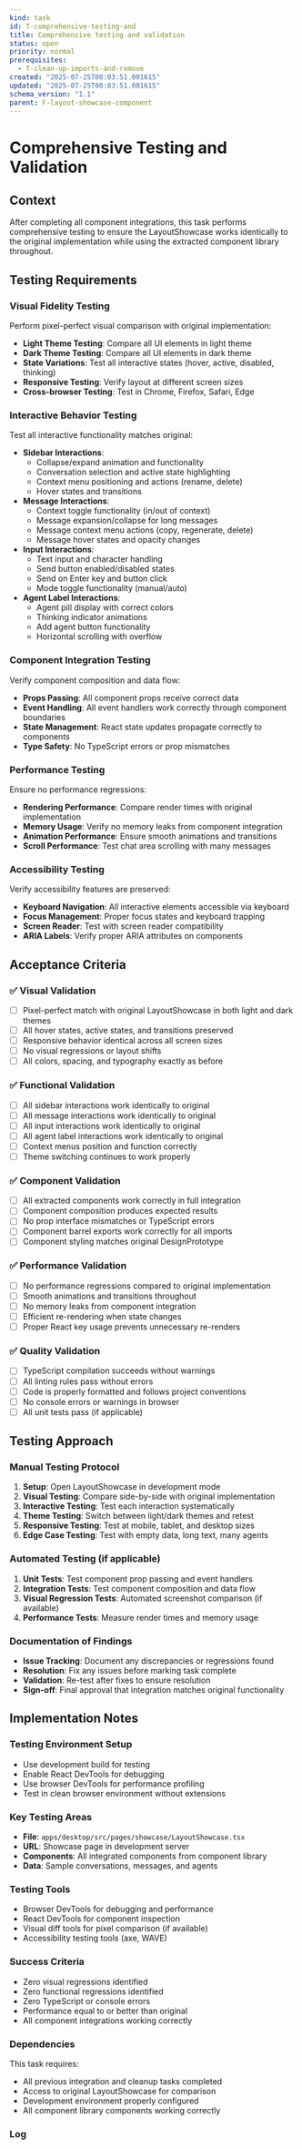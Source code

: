```yaml
---
kind: task
id: T-comprehensive-testing-and
title: Comprehensive testing and validation
status: open
priority: normal
prerequisites:
  - T-clean-up-imports-and-remove
created: "2025-07-25T00:03:51.001615"
updated: "2025-07-25T00:03:51.001615"
schema_version: "1.1"
parent: F-layout-showcase-component
---
```


# Comprehensive Testing and Validation

## Context

After completing all component integrations, this task performs comprehensive testing to ensure the LayoutShowcase works identically to the original implementation while using the extracted component library throughout.

## Testing Requirements

### Visual Fidelity Testing

Perform pixel-perfect visual comparison with original implementation:

- **Light Theme Testing**: Compare all UI elements in light theme
- **Dark Theme Testing**: Compare all UI elements in dark theme
- **State Variations**: Test all interactive states (hover, active, disabled, thinking)
- **Responsive Testing**: Verify layout at different screen sizes
- **Cross-browser Testing**: Test in Chrome, Firefox, Safari, Edge

### Interactive Behavior Testing

Test all interactive functionality matches original:

- **Sidebar Interactions**:
  - Collapse/expand animation and functionality
  - Conversation selection and active state highlighting
  - Context menu positioning and actions (rename, delete)
  - Hover states and transitions
- **Message Interactions**:
  - Context toggle functionality (in/out of context)
  - Message expansion/collapse for long messages
  - Message context menu actions (copy, regenerate, delete)
  - Message hover states and opacity changes
- **Input Interactions**:
  - Text input and character handling
  - Send button enabled/disabled states
  - Send on Enter key and button click
  - Mode toggle functionality (manual/auto)
- **Agent Label Interactions**:
  - Agent pill display with correct colors
  - Thinking indicator animations
  - Add agent button functionality
  - Horizontal scrolling with overflow

### Component Integration Testing

Verify component composition and data flow:

- **Props Passing**: All component props receive correct data
- **Event Handling**: All event handlers work correctly through component boundaries
- **State Management**: React state updates propagate correctly to components
- **Type Safety**: No TypeScript errors or prop mismatches

### Performance Testing

Ensure no performance regressions:

- **Rendering Performance**: Compare render times with original implementation
- **Memory Usage**: Verify no memory leaks from component integration
- **Animation Performance**: Ensure smooth animations and transitions
- **Scroll Performance**: Test chat area scrolling with many messages

### Accessibility Testing

Verify accessibility features are preserved:

- **Keyboard Navigation**: All interactive elements accessible via keyboard
- **Focus Management**: Proper focus states and keyboard trapping
- **Screen Reader**: Test with screen reader compatibility
- **ARIA Labels**: Verify proper ARIA attributes on components

## Acceptance Criteria

### ✅ **Visual Validation**

- [ ] Pixel-perfect match with original LayoutShowcase in both light and dark themes
- [ ] All hover states, active states, and transitions preserved
- [ ] Responsive behavior identical across all screen sizes
- [ ] No visual regressions or layout shifts
- [ ] All colors, spacing, and typography exactly as before

### ✅ **Functional Validation**

- [ ] All sidebar interactions work identically to original
- [ ] All message interactions work identically to original
- [ ] All input interactions work identically to original
- [ ] All agent label interactions work identically to original
- [ ] Context menus position and function correctly
- [ ] Theme switching continues to work properly

### ✅ **Component Validation**

- [ ] All extracted components work correctly in full integration
- [ ] Component composition produces expected results
- [ ] No prop interface mismatches or TypeScript errors
- [ ] Component barrel exports work correctly for all imports
- [ ] Component styling matches original DesignPrototype

### ✅ **Performance Validation**

- [ ] No performance regressions compared to original implementation
- [ ] Smooth animations and transitions throughout
- [ ] No memory leaks from component integration
- [ ] Efficient re-rendering when state changes
- [ ] Proper React key usage prevents unnecessary re-renders

### ✅ **Quality Validation**

- [ ] TypeScript compilation succeeds without warnings
- [ ] All linting rules pass without errors
- [ ] Code is properly formatted and follows project conventions
- [ ] No console errors or warnings in browser
- [ ] All unit tests pass (if applicable)

## Testing Approach

### Manual Testing Protocol

1. **Setup**: Open LayoutShowcase in development mode
2. **Visual Testing**: Compare side-by-side with original implementation
3. **Interactive Testing**: Test each interaction systematically
4. **Theme Testing**: Switch between light/dark themes and retest
5. **Responsive Testing**: Test at mobile, tablet, and desktop sizes
6. **Edge Case Testing**: Test with empty data, long text, many agents

### Automated Testing (if applicable)

1. **Unit Tests**: Test component prop passing and event handlers
2. **Integration Tests**: Test component composition and data flow
3. **Visual Regression Tests**: Automated screenshot comparison (if available)
4. **Performance Tests**: Measure render times and memory usage

### Documentation of Findings

- **Issue Tracking**: Document any discrepancies or regressions found
- **Resolution**: Fix any issues before marking task complete
- **Validation**: Re-test after fixes to ensure resolution
- **Sign-off**: Final approval that integration matches original functionality

## Implementation Notes

### Testing Environment Setup

- Use development build for testing
- Enable React DevTools for debugging
- Use browser DevTools for performance profiling
- Test in clean browser environment without extensions

### Key Testing Areas

- **File**: `apps/desktop/src/pages/showcase/LayoutShowcase.tsx`
- **URL**: Showcase page in development server
- **Components**: All integrated components from component library
- **Data**: Sample conversations, messages, and agents

### Testing Tools

- Browser DevTools for debugging and performance
- React DevTools for component inspection
- Visual diff tools for pixel comparison (if available)
- Accessibility testing tools (axe, WAVE)

### Success Criteria

- Zero visual regressions identified
- Zero functional regressions identified
- Zero TypeScript or console errors
- Performance equal to or better than original
- All component integrations working correctly

### Dependencies

This task requires:

- All previous integration and cleanup tasks completed
- Access to original LayoutShowcase for comparison
- Development environment properly configured
- All component library components working correctly

### Log
